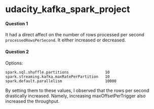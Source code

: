 # udacity_kafka_spark_project
 
#### Question 1
It had a direct affect on the number of rows processed per second ```processedRowsPerSecond```. It either increased or decreased.

#### Question 2
Options:
```
spark.sql.shuffle.partitions                10
spark.streaming.kafka.maxRatePerPartition   10
spark.default.parallelism                   10000
```

By setting them to these values, I observed that the rows per second drastically increased. Namely, increasing maxOffsetPerTrigger also increased the throughput.
